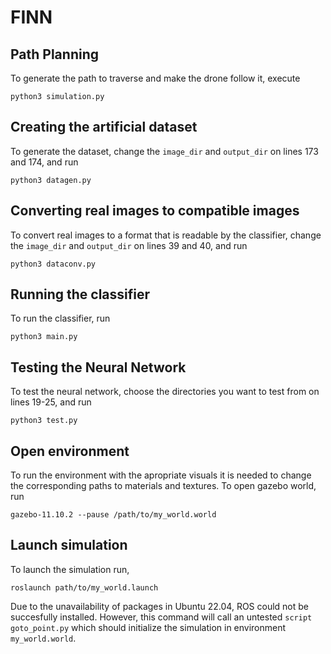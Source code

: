 # FINN

## Path Planning
To generate the path to traverse and make the drone follow it, execute 
```
python3 simulation.py
```

## Creating the artificial dataset
To generate the dataset, change the `image_dir` and `output_dir` on lines 173 and 174, and run 
```
python3 datagen.py
```

## Converting real images to compatible images
To convert real images to a format that is readable by the classifier, change the `image_dir` and `output_dir` on lines 39 and 40, and run 
```
python3 dataconv.py
```

## Running the classifier
To run the classifier, run
```
python3 main.py
```

## Testing the Neural Network
To test the neural network, choose the directories you want to test from on lines 19-25, and run
```
python3 test.py
```

## Open environment
To run the environment with the apropriate visuals it is needed to change the corresponding paths to materials and textures. 
To open gazebo world, run
```
gazebo-11.10.2 --pause /path/to/my_world.world
```

## Launch simulation
To launch the simulation run,
```
roslaunch path/to/my_world.launch
```
Due to the unavailability of packages in Ubuntu 22.04, ROS could not be succesfully installed. However, this command will call an untested  `script goto_point.py` which should initialize the simulation in environment `my_world.world`.
